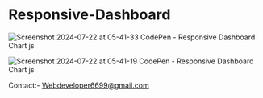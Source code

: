 # Responsive-Dashboard
![Screenshot 2024-07-22 at 05-41-33 CodePen - Responsive Dashboard Chart js](https://github.com/user-attachments/assets/5461b424-1395-4714-8538-82a9cdb20824)

![Screenshot 2024-07-22 at 05-41-19 CodePen - Responsive Dashboard Chart js](https://github.com/user-attachments/assets/0d2f2d51-7c96-404d-bcb0-fcd4f84c7186)


Contact:- Webdeveloper6699@gmail.com



